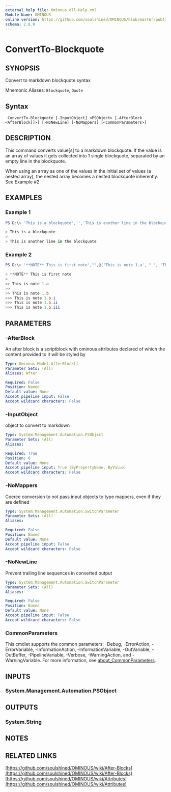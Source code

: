 ```yaml
---
external help file: Ominous.dll-Help.xml
Module Name: OMINOUS
online version: https://github.com/soulshined/OMINOUS/blob/master/publish/generate-docs/cmdlets/ConvertTo-Blockquote.md
schema: 2.0.0
---
```


# ConvertTo-Blockquote

## SYNOPSIS
Convert to markdown blockquote syntax

Mnemonic Aliases: `Blockquote`, `Quote`
## Syntax
```
 ConvertTo-Blockquote [-InputObject] <PSObject> [-AfterBlock <AfterBlock[]>] [-NoNewLine] [-NoMappers] [<CommonParameters>] 
```
## DESCRIPTION
This command converts value[s] to a markdown blockquote. If the value is an array of values it gets collected into 1 single blockquote, separated by an empty line in the blockquote.

When using an array as one of the values in the initial set of values (a nested array), the nested array becomes a nested blockquote inherently. See Example #2

## EXAMPLES
### Example 1

```powershell
PS D:\> 'This is a blockquote','','This is another line in the blockquote' | ConvertTo-Blockquote

> This is a blockquote
>
> This is another line in the blockquote
```


### Example 2

```powershell
PS D:\> '**NOTE** This is first note',"",@('This is note 1.a', " ", 'This is note 1.b', @('This is note 1.b.i','This is note 1.b.ii','This is note 1.b.iii')) | Quote

> **NOTE** This is first note
>
>> This is note 1.a
>>
>> This is note 1.b
>>> This is note 1.b.i
>>> This is note 1.b.ii
>>> This is note 1.b.iii

```



## PARAMETERS

### -AfterBlock
An after block is a scriptblock with ominous attributes declared of which the content provided to it will be styled by

```yaml
Type: Ominous.Model.AfterBlock[]
Parameter Sets: (All)
Aliases: After

Required: False
Position: Named
Default value: None
Accept pipeline input: False
Accept wildcard characters: False
```

### -InputObject
object to convert to markdown

```yaml
Type: System.Management.Automation.PSObject
Parameter Sets: (All)
Aliases:

Required: True
Position: 0
Default value: None
Accept pipeline input: True (ByPropertyName, ByValue)
Accept wildcard characters: False
```

### -NoMappers
Coerce conversion to not pass input objects to type mappers, even if they are defined

```yaml
Type: System.Management.Automation.SwitchParameter
Parameter Sets: (All)
Aliases:

Required: False
Position: Named
Default value: None
Accept pipeline input: False
Accept wildcard characters: False
```

### -NoNewLine
Prevent trailing line sequences in converted output

```yaml
Type: System.Management.Automation.SwitchParameter
Parameter Sets: (All)
Aliases:

Required: False
Position: Named
Default value: None
Accept pipeline input: False
Accept wildcard characters: False
```
### CommonParameters
This cmdlet supports the common parameters: -Debug, -ErrorAction, -ErrorVariable, -InformationAction, -InformationVariable, -OutVariable, -OutBuffer, -PipelineVariable, -Verbose, -WarningAction, and -WarningVariable. For more information, see [about_CommonParameters](http://go.microsoft.com/fwlink/?LinkID=113216).

## INPUTS

### System.Management.Automation.PSObject

## OUTPUTS

### System.String

## NOTES

## RELATED LINKS

[https://github.com/soulshined/OMINOUS/wiki/After-Blocks](https://github.com/soulshined/OMINOUS/wiki/After-Blocks)
[https://github.com/soulshined/OMINOUS/wiki/Attributes](https://github.com/soulshined/OMINOUS/wiki/Attributes)
